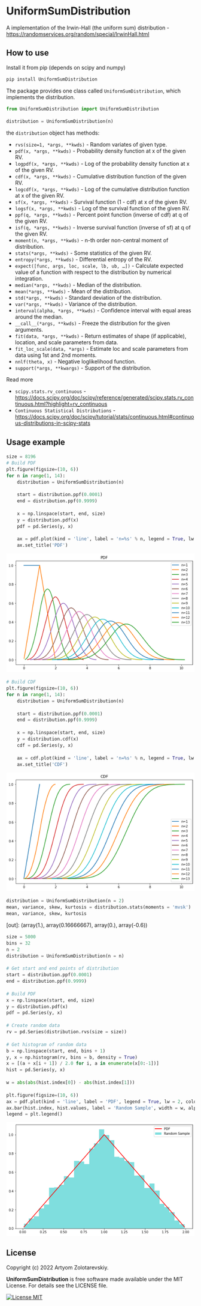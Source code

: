 UniformSumDistribution
===========

A  implementation of the Irwin-Hall (the uniform sum) distribution - https://randomservices.org/random/special/IrwinHall.html

How to use
----------

Install it from pip (depends on scipy and numpy)

```python
pip install UniformSumDistribution
```

The package provides one class called ``UniformSumDistribution``, which implements the distribution.

```python
from UniformSumDistribution import UniformSumDistribution

distribution = UniformSumDistribution(n)
```
the ``distribution`` object has methods:

- ``rvs(size=1, *args, **kwds)`` - Random variates of given type.
- ``pdf(x, *args, **kwds)`` - Probability density function at x of the given RV.
- ``logpdf(x, *args, **kwds)`` - Log of the probability density function at x of the given RV.
- ``cdf(x, *args, **kwds)`` - Cumulative distribution function of the given RV.
- ``logcdf(x, *args, **kwds)`` - Log of the cumulative distribution function at x of the given RV.
- ``sf(x, *args, **kwds)`` - Survival function (1 - cdf) at x of the given RV.
- ``logsf(x, *args, **kwds)`` - Log of the survival function of the given RV.
- ``ppf(q, *args, **kwds)`` - Percent point function (inverse of cdf) at q of the given RV.
- ``isf(q, *args, **kwds)`` - Inverse survival function (inverse of sf) at q of the given RV.
- ``moment(n, *args, **kwds)`` - n-th order non-central moment of distribution.
- ``stats(*args, **kwds)`` - Some statistics of the given RV.
- ``entropy(*args, **kwds)`` - Differential entropy of the RV.
- ``expect([func, args, loc, scale, lb, ub, …])`` - Calculate expected value of a function with respect to the distribution by numerical integration.
- ``median(*args, **kwds)`` - Median of the distribution.
- ``mean(*args, **kwds)`` - Mean of the distribution.
- ``std(*args, **kwds)`` - Standard deviation of the distribution.
- ``var(*args, **kwds)`` - Variance of the distribution.
- ``interval(alpha, *args, **kwds)`` - Confidence interval with equal areas around the median.
- ``__call__(*args, **kwds)`` - Freeze the distribution for the given arguments.
- ``fit(data, *args, **kwds)`` - Return estimates of shape (if applicable), location, and scale parameters from data.
- ``fit_loc_scale(data, *args)`` - Estimate loc and scale parameters from data using 1st and 2nd moments.
- ``nnlf(theta, x)`` - Negative loglikelihood function.
- ``support(*args, **kwargs)`` - Support of the distribution.

Read more 
- ``scipy.stats.rv_continuous`` - https://docs.scipy.org/doc/scipy/reference/generated/scipy.stats.rv_continuous.html?highlight=rv_continuous
- ``Continuous Statistical Distributions`` - https://docs.scipy.org/doc/scipy/tutorial/stats/continuous.html#continuous-distributions-in-scipy-stats

Usage example
----------


```python
size = 8196
# Build PDF
plt.figure(figsize=(10, 6))
for n in range(1, 14):
    distribution = UniformSumDistribution(n)

    start = distribution.ppf(0.0001)
    end = distribution.ppf(0.9999)

    x = np.linspace(start, end, size)
    y = distribution.pdf(x)
    pdf = pd.Series(y, x)

    ax = pdf.plot(kind = 'line', label = 'n=%s' % n, legend = True, lw = 2)
    ax.set_title('PDF')
```
![the result of the code above](pdf.png)

```python
# Build CDF
plt.figure(figsize=(10, 6))
for n in range(1, 14):
    distribution = UniformSumDistribution(n)

    start = distribution.ppf(0.0001)
    end = distribution.ppf(0.9999)

    x = np.linspace(start, end, size)
    y = distribution.cdf(x)
    cdf = pd.Series(y, x)

    ax = cdf.plot(kind = 'line', label = 'n=%s' % n, legend = True, lw = 2)
    ax.set_title('CDF')
```
![the result of the code above](cdf.png)

```python
distribution = UniformSumDistribution(n = 2)
mean, variance, skew, kurtosis = distribution.stats(moments = 'mvsk')
mean, variance, skew, kurtosis
```
[out]: (array(1.), array(0.16666667), array(0.), array(-0.6))

```python
size = 5000
bins = 32
n = 2
distribution = UniformSumDistribution(n = n)

# Get start and end points of distribution
start = distribution.ppf(0.0001)
end = distribution.ppf(0.9999)

# Build PDF
x = np.linspace(start, end, size)
y = distribution.pdf(x)
pdf = pd.Series(y, x)

# Create random data
rv = pd.Series(distribution.rvs(size = size))

# Get histogram of random data
b = np.linspace(start, end, bins + 1)
y, x = np.histogram(rv, bins = b, density = True)
x = [(a + x[i + 1]) / 2.0 for i, a in enumerate(x[0:-1])]
hist = pd.Series(y, x)

w = abs(abs(hist.index[0]) - abs(hist.index[1]))

plt.figure(figsize=(10, 6))
ax = pdf.plot(kind = 'line', label = 'PDF', legend = True, lw = 2, color = 'r')
ax.bar(hist.index, hist.values, label = 'Random Sample', width = w, alpha = 0.5, color = 'c')
legend = plt.legend()
```
![the result of the code above](histogram.png)



License
-------

Copyright (c) 2022 Artyom Zolotarevskiy.

**UniformSumDistribution** is free software made available under the MIT License. For
details see the LICENSE file.

[![License MIT](http://img.shields.io/badge/license-MIT-green.svg?style=flat)](https://github.com/j-faria/Kumaraswamy/blob/master/LICENSE)
